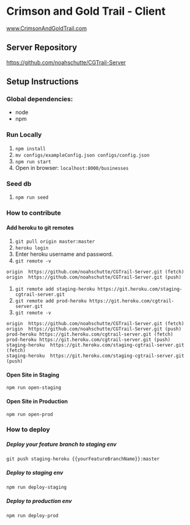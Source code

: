 # Crimson and Gold Trail - Client
www.CrimsonAndGoldTrail.com

## Server Repository
https://github.com/noahschutte/CGTrail-Server

## Setup Instructions
### Global dependencies:
- node
- npm

### Run Locally
1. `npm install`
1. `mv configs/exampleConfig.json configs/config.json`
1. `npm run start`
1. Open in browser: `localhost:8000/businesses`

### Seed db
1. `npm run seed`

### How to contribute
#### Add heroku to git remotes
1. `git pull origin master:master`
1. `heroku login`
1. Enter heroku username and password.
1. `git remote -v`
```
origin	https://github.com/noahschutte/CGTrail-Server.git (fetch)
origin	https://github.com/noahschutte/CGTrail-Server.git (push)
```
1. `git remote add staging-heroku https://git.heroku.com/staging-cgtrail-server.git`
1. `git remote add prod-heroku https://git.heroku.com/cgtrail-server.git`
1. `git remote -v`
```
origin	https://github.com/noahschutte/CGTrail-Server.git (fetch)
origin	https://github.com/noahschutte/CGTrail-Server.git (push)
prod-heroku	https://git.heroku.com/cgtrail-server.git (fetch)
prod-heroku	https://git.heroku.com/cgtrail-server.git (push)
staging-heroku	https://git.heroku.com/staging-cgtrail-server.git (fetch)
staging-heroku	https://git.heroku.com/staging-cgtrail-server.git (push)
```

#### Open Site in Staging
`npm run open-staging`

#### Open Site in Production
`npm run open-prod`

### How to deploy
##### Deploy your feature branch to staging env
`git push staging-heroku {{yourFeatureBranchName}}:master`

##### Deploy to staging env
`npm run deploy-staging`

##### Deploy to production env
`npm run deploy-prod`
